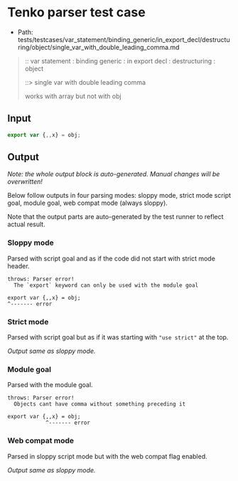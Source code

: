 # Tenko parser test case

- Path: tests/testcases/var_statement/binding_generic/in_export_decl/destructuring/object/single_var_with_double_leading_comma.md

> :: var statement : binding generic : in export decl : destructuring : object
>
> ::> single var with double leading comma
>
> works with array but not with obj

## Input


`````js
export var {,,x} = obj;
`````

## Output

_Note: the whole output block is auto-generated. Manual changes will be overwritten!_

Below follow outputs in four parsing modes: sloppy mode, strict mode script goal, module goal, web compat mode (always sloppy).

Note that the output parts are auto-generated by the test runner to reflect actual result.

### Sloppy mode

Parsed with script goal and as if the code did not start with strict mode header.

`````
throws: Parser error!
  The `export` keyword can only be used with the module goal

export var {,,x} = obj;
^------- error
`````

### Strict mode

Parsed with script goal but as if it was starting with `"use strict"` at the top.

_Output same as sloppy mode._

### Module goal

Parsed with the module goal.

`````
throws: Parser error!
  Objects cant have comma without something preceding it

export var {,,x} = obj;
            ^------- error
`````


### Web compat mode

Parsed in sloppy script mode but with the web compat flag enabled.

_Output same as sloppy mode._
